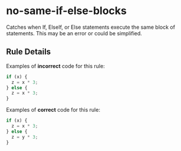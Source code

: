 # no-same-if-else-blocks

Catches when If, ElseIf, or Else statements execute the same block of statements. This may be an error or could be simplified.

## Rule Details

Examples of **incorrect** code for this rule:

```js
if (x) {
  z = x * 3;
} else {
  z = x * 3;
}
```

Examples of **correct** code for this rule:

```js
if (x) {
  z = x * 3;
} else {
  z = y * 3;
}
```
